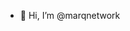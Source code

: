 - 👋 Hi, I’m @marqnetwork

<!---
MarqNetworks is a leading innovator in network technology, reshaping connectivity in our interconnected world. With cutting-edge solutions and a commitment to excellence, MarqNetworks empowers businesses and individuals with seamless, secure, and high-speed connections. Through relentless innovation, customer-centricity, and a focus on sustainability, MarqNetworks is revolutionizing the way we connect, communicate, and collaborate
--->
